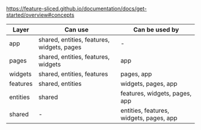 https://feature-sliced.github.io/documentation/docs/get-started/overview#concepts

| Layer    | Can use                                    | Can be used by                          |
| -------- | ------------------------------------------ | --------------------------------------- |
| app      | shared, entities, features, widgets, pages | -                                       |
| pages    | shared, entities, features, widgets        | app                                     |
| widgets  | shared, entities, features                 | pages, app                              |
| features | shared, entities                           | widgets, pages, app                     |
| entities | shared                                     | features, widgets, pages, app           |
| shared   | -                                          | entities, features, widgets, pages, app |
